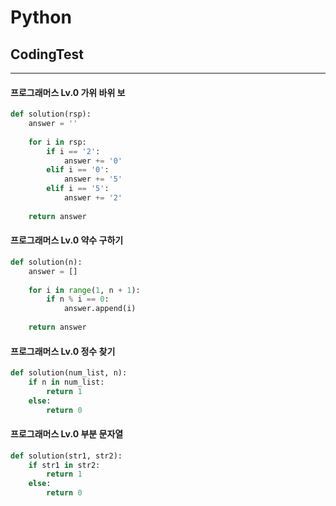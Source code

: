 # Python
## CodingTest
---
#### 프로그래머스 Lv.0 가위 바위 보
```python
def solution(rsp):
    answer = ''
    
    for i in rsp:
        if i == '2':
            answer += '0'
        elif i == '0':
            answer += '5'
        elif i == '5':
            answer += '2'
    
    return answer
```

#### 프로그래머스 Lv.0 약수 구하기
```python
def solution(n):
    answer = []
    
    for i in range(1, n + 1):
        if n % i == 0:
            answer.append(i)
    
    return answer
```

#### 프로그래머스 Lv.0 정수 찾기
```python
def solution(num_list, n):
    if n in num_list:
        return 1
    else:
        return 0
```

#### 프로그래머스 Lv.0 부분 문자열
```python
def solution(str1, str2):
    if str1 in str2:
        return 1
    else:
        return 0
```